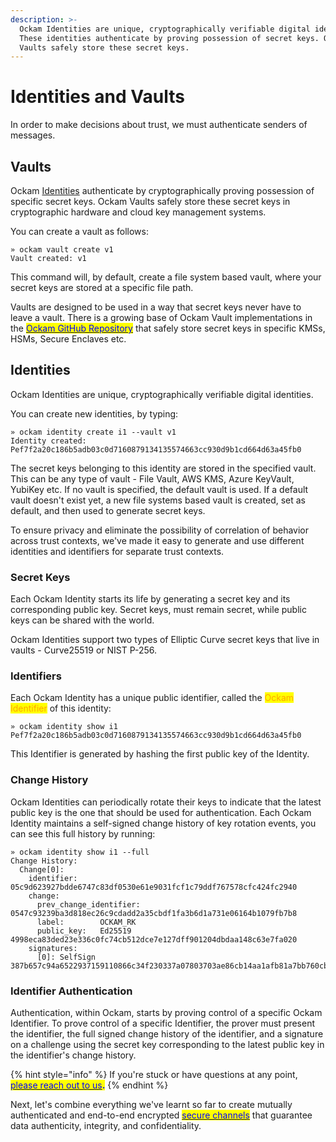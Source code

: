 ```yaml
---
description: >-
  Ockam Identities are unique, cryptographically verifiable digital identities.
  These identities authenticate by proving possession of secret keys. Ockam
  Vaults safely store these secret keys.
---
```


# Identities and Vaults

In order to make decisions about trust, we must authenticate senders of messages.

## Vaults

Ockam [Identities](identities.md#identity) authenticate by cryptographically proving possession of specific secret keys.  Ockam Vaults safely store these secret keys in cryptographic hardware and cloud key management systems.

You can create a vault as follows:&#x20;

```
» ockam vault create v1
Vault created: v1
```

This command will, by default, create a file system based vault, where your secret keys are stored at a specific file path.

Vaults are designed to be used in a way that secret keys never have to leave a vault. There is a growing base of Ockam Vault implementations in the [<mark style="color:blue;">Ockam GitHub Repository</mark>](https://github.com/build-trust/ockam) that safely store secret keys in specific KMSs, HSMs, Secure Enclaves etc.

## Identities

Ockam Identities are unique, cryptographically verifiable digital identities.

You can create new identities, by typing: &#x20;

```
» ockam identity create i1 --vault v1
Identity created: Pef7f2a20c186b5adb03c0d7160879134135574663cc930d9b1cd664d63a45fb0
```

The secret keys belonging to this identity are stored in the specified vault. This can be any type of vault - File Vault, AWS KMS, Azure KeyVault, YubiKey etc. If no vault is specified, the default vault is used. If a default vault doesn't exist yet, a new file systems based vault is created, set as default, and then used to generate secret keys.

To ensure privacy and eliminate the possibility of correlation of behavior across trust contexts, we've made it easy to generate and use different identities and identifiers for separate trust contexts.

### Secret Keys

Each Ockam Identity starts its life by generating a secret key and its corresponding public key. Secret keys, must remain secret, while public keys can be shared with the world.

Ockam Identities support two types of Elliptic Curve secret keys that live in vaults - Curve25519 or NIST P-256.

### Identifiers

Each Ockam Identity has a unique public identifier, called the <mark style="color:orange;">Ockam Identifier</mark> of this identity:

```
» ockam identity show i1
Pef7f2a20c186b5adb03c0d7160879134135574663cc930d9b1cd664d63a45fb0
```

This Identifier is generated by hashing the first public key of the Identity.

### Change History

Ockam Identities can periodically rotate their keys to indicate that the latest public key is the one that should be used for authentication. Each Ockam Identity maintains a self-signed change history of key rotation events, you can see this full history by running:

```
» ockam identity show i1 --full
Change History:
  Change[0]:
    identifier: 05c9d623927bdde6747c83df0530e61e9031fcf1c79ddf767578cfc424fc2940
    change:
      prev_change_identifier: 0547c93239ba3d818ec26c9cdadd2a35cbdf1fa3b6d1a731e06164b1079fb7b8
      label:        OCKAM_RK
      public_key:   Ed25519 4998eca83ded23e336c0fc74cb512dce7e127dff901204dbdaa148c63e7fa020
    signatures:
      [0]: SelfSign 387b657c94a6522937159110866c34f230337a07803703ae86cb14aa1afb81a7bb760cb5b0850cd1074e45a0cf40beef3ba5e59114846ad91dcc2bafb7e05a06
```

### Identifier Authentication

Authentication, within Ockam, starts by proving control of a specific Ockam Identifier. To prove control of a specific Identifier, the prover must present the identifier, the full signed change history of the identifier, and a signature on a challenge using the secret key corresponding to the latest public key in the identifier's change history.

{% hint style="info" %}
If you're stuck or have questions at any point, [<mark style="color:blue;">please reach out to us</mark>](https://www.ockam.io/contact)<mark style="color:blue;">**.**</mark>
{% endhint %}

Next, let's combine everything we've learnt so far to create mutually authenticated and end-to-end encrypted [<mark style="color:blue;">secure channels</mark>](secure-channels.md) that guarantee data authenticity, integrity, and confidentiality.
